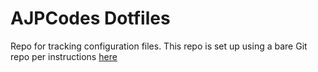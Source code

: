 # AJPCodes Dotfiles

Repo for tracking configuration files.
This repo is set up using a bare Git repo per instructions [here](https://www.atlassian.com/git/tutorials/dotfiles)
